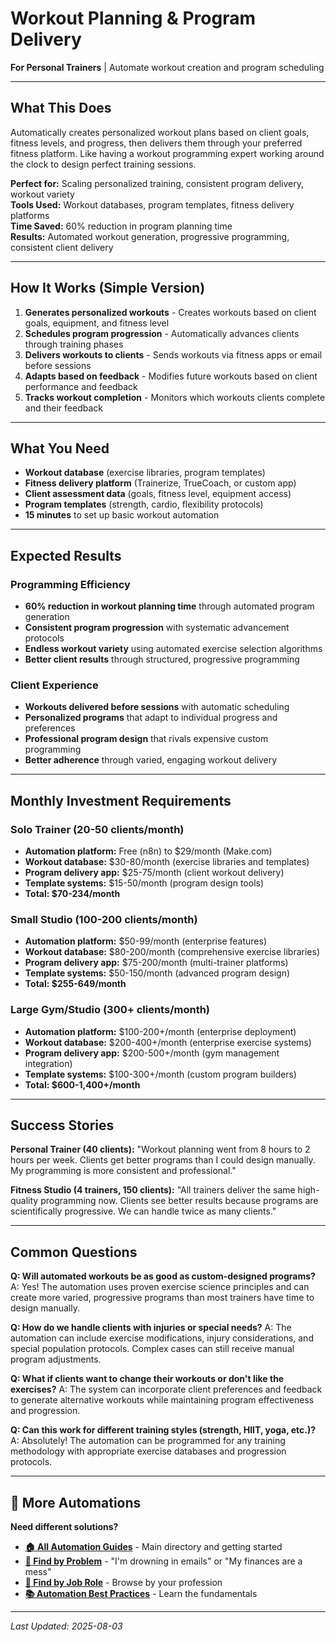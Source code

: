 # Workout Planning & Program Delivery

**For Personal Trainers** | Automate workout creation and program scheduling

---

## What This Does

Automatically creates personalized workout plans based on client goals, fitness levels, and progress, then delivers them through your preferred fitness platform. Like having a workout programming expert working around the clock to design perfect training sessions.

**Perfect for:** Scaling personalized training, consistent program delivery, workout variety  
**Tools Used:** Workout databases, program templates, fitness delivery platforms  
**Time Saved:** 60% reduction in program planning time  
**Results:** Automated workout generation, progressive programming, consistent client delivery

---

## How It Works (Simple Version)

1. **Generates personalized workouts** - Creates workouts based on client goals, equipment, and fitness level
2. **Schedules program progression** - Automatically advances clients through training phases
3. **Delivers workouts to clients** - Sends workouts via fitness apps or email before sessions
4. **Adapts based on feedback** - Modifies future workouts based on client performance and feedback
5. **Tracks workout completion** - Monitors which workouts clients complete and their feedback

---

## What You Need

- **Workout database** (exercise libraries, program templates)
- **Fitness delivery platform** (Trainerize, TrueCoach, or custom app)
- **Client assessment data** (goals, fitness level, equipment access)
- **Program templates** (strength, cardio, flexibility protocols)
- **15 minutes** to set up basic workout automation

---

## Expected Results

### Programming Efficiency
- **60% reduction in workout planning time** through automated program generation
- **Consistent program progression** with systematic advancement protocols
- **Endless workout variety** using automated exercise selection algorithms
- **Better client results** through structured, progressive programming

### Client Experience
- **Workouts delivered before sessions** with automatic scheduling
- **Personalized programs** that adapt to individual progress and preferences
- **Professional program design** that rivals expensive custom programming
- **Better adherence** through varied, engaging workout delivery

---

## Monthly Investment Requirements

### Solo Trainer (20-50 clients/month)
- **Automation platform:** Free (n8n) to $29/month (Make.com)
- **Workout database:** $30-80/month (exercise libraries and templates)
- **Program delivery app:** $25-75/month (client workout delivery)
- **Template systems:** $15-50/month (program design tools)
- **Total: $70-234/month**

### Small Studio (100-200 clients/month)
- **Automation platform:** $50-99/month (enterprise features)
- **Workout database:** $80-200/month (comprehensive exercise libraries)
- **Program delivery app:** $75-200/month (multi-trainer platforms)
- **Template systems:** $50-150/month (advanced program design)
- **Total: $255-649/month**

### Large Gym/Studio (300+ clients/month)
- **Automation platform:** $100-200+/month (enterprise deployment)
- **Workout database:** $200-400+/month (enterprise exercise systems)
- **Program delivery app:** $200-500+/month (gym management integration)
- **Template systems:** $100-300+/month (custom program builders)
- **Total: $600-1,400+/month**

---

## Success Stories

**Personal Trainer (40 clients):**
"Workout planning went from 8 hours to 2 hours per week. Clients get better programs than I could design manually. My programming is more consistent and professional."

**Fitness Studio (4 trainers, 150 clients):**
"All trainers deliver the same high-quality programming now. Clients see better results because programs are scientifically progressive. We can handle twice as many clients."

---

## Common Questions

**Q: Will automated workouts be as good as custom-designed programs?**
A: Yes! The automation uses proven exercise science principles and can create more varied, progressive programs than most trainers have time to design manually.

**Q: How do we handle clients with injuries or special needs?**
A: The automation can include exercise modifications, injury considerations, and special population protocols. Complex cases can still receive manual program adjustments.

**Q: What if clients want to change their workouts or don't like the exercises?**
A: The system can incorporate client preferences and feedback to generate alternative workouts while maintaining program effectiveness and progression.

**Q: Can this work for different training styles (strength, HIIT, yoga, etc.)?**
A: Absolutely! The automation can be programmed for any training methodology with appropriate exercise databases and progression protocols.

---

## 🔗 More Automations

**Need different solutions?**
- **[🏠 All Automation Guides](../../AI%20Automations%20Guide.md)** - Main directory and getting started
- **[🎯 Find by Problem](../../Automation%20Workflows%20by%20Problem.md)** - "I'm drowning in emails" or "My finances are a mess"
- **[👔 Find by Job Role](../../Automation%20Workflows%20by%20Job%20Role.md)** - Browse by your profession
- **[📚 Automation Best Practices](../../Automation%20Best%20Practices.md)** - Learn the fundamentals

---

*Last Updated: 2025-08-03*